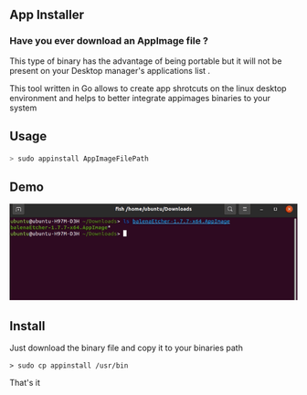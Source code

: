## App Installer

### Have you ever download an **AppImage** file ?

This type of binary has the advantage of being portable but it will not be present on your Desktop manager's applications list .

This tool written in Go allows to create app shrotcuts on the linux desktop environment and helps to better integrate appimages binaries to your system 

## Usage

```sh
> sudo appinstall AppImageFilePath
```
## Demo
![](https://github.com/Drosaca/appImageInstaller/blob/main/assets/demo.gif)

## Install

Just download the binary file and copy it to your binaries path

```shell
> sudo cp appinstall /usr/bin
```

That's it